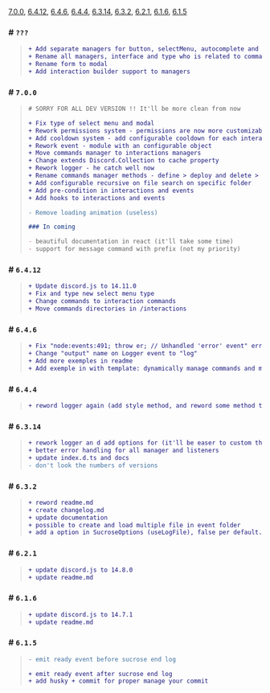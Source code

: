 [7.0.0](700), [6.4.12](#6412), [6.4.6](#646), [6.4.4](#644), [6.3.14](#6314), [6.3.2](#632), [6.2.1](#621), [6.1.6](#616), [6.1.5](#615)

### # `???`

> ```diff
> + Add separate managers for button, selectMenu, autocomplete and modal
> + Rename all managers, interface and type who is related to command interaction
> + Rename form to modal
> + Add interaction builder support to managers
> ```

### # `7.0.0`

> ```diff
> # SORRY FOR ALL DEV VERSION !! It'll be more clean from now
>
> + Fix type of select menu and modal
> + Rework permissions system - permissions are now more customizable and understandable
> + Add cooldown system - add configurable cooldown for each interaction
> + Rework event - module with an configurable object
> + Move commands manager to interactions managers
> + Change extends Discord.Collection to cache property
> + Rework logger - he catch well now
> + Rename commands manager methods - define > deploy and delete > undeploy
> + Add configurable recursive on file search on specific folder
> + Add pre-condition in interactions and events
> + Add hooks to interactions and events
>
> - Remove loading animation (useless)
> ```
>
> ```md
> ### In coming
>
> - beautiful documentation in react (it'll take some time)
> - support for message command with prefix (not my priority)
> ```

### # `6.4.12`

> ```diff
> + Update discord.js to 14.11.0
> + Fix and type new select menu type
> + Change commands to interaction commands
> + Move commands directories in /interactions
> ```

### # `6.4.6`

> ```diff
> + Fix "node:events:491; throw er; // Unhandled 'error' event" error with adding `client.on('error', () => {})`
> + Change "output" name on Logger event to "log"
> + Add more exemples in readme
> + Add exemple in with template: dynamically manage commands and more with default eval command
> ```

### # `6.4.4`

> ```diff
> + reword logger again (add style method, and reword some method to me more user friendly)
> ```

### # `6.3.14`

> ```diff
> + rework logger an d add options for (it'll be easer to custom the loger in the futur)
> + better error handling for all manager and listeners
> + update index.d.ts and docs
> - don't look the numbers of versions
> ```

### # `6.3.2`

> ```diff
> + reword readme.md
> + create changelog.md
> + update documentation
> + possible to create and load multiple file in event folder
> + add a option in SucroseOptions (useLogFile), false per default. This option with a true value, will create a logs folder and add log file in at each bot start
> ```

### # `6.2.1`

> ```diff
> + update discord.js to 14.8.0
> + update readme.md
> ```

### # `6.1.6`

> ```diff
> + update discord.js to 14.7.1
> + update readme.md
> ```

### # `6.1.5`

> ```diff
> - emit ready event before sucrose end log
>
> + emit ready event after sucrose end log
> + add husky + commit for proper manage your commit
> ```
